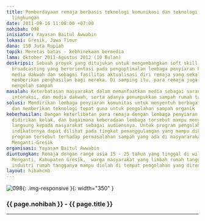 ```yaml
---
title: Pemberdayaan remaja berbasis teknologi komunikasi dan teknologi pengolahan
  lingkungan
date: 2011-09-16 11:08:00 +07:00
nohibah: 098
inisiator: Yayasan Baitul Awwabin
lokasi: Gresik, Jawa Timur
dana: 150 Juta Rupiah
topik: Meretas batas - kebhinekaan bermedia
lama: Oktober 2011-Agustus 2012 (10 Bulan)
deskripsi: Sebuah proyek yang ditujukan untuk mengembangkan soft skill remaja di bidang
  broadcasting yang berorientasi pada pengoptimalan lembaga penyiaran komunitas sebagai
  media dakwah dan sebagai fasilitas aktualisasi diri remaja yang sekaligus mampu
  memberikan penghasilan bagi mereka. Di samping itu, para remaja juga diajarkan untuk
  mengolah sampah
masalah: Keterbatasan masyarakat dalam memanfaatkan media sebagai sarana komunikasi,
  interaksi, dan media dakwah, serta adanya penumpukkan sampah rumah tangga
solusi: Mendirikan lembaga penyiaran komunitas untuk menyentuh berbagai lapisan masyarakat
  dan memberikan teknologi tepat guna untuk pengolahan sampah organik
keberhasilan: Dengan keterlibatan para remaja dengan lembaga penyiaran komunitas yang
  didirikan kelak, dan bagaimana keberadaan lembaga tersebut mampu menyentuh secara
  langsung kepada masyarakat sebagai audiensnya. Untuk program pengolahan sampah,
  indikatornya dapat dilihat pada tingkat penanggulangan yang mampu dikoogtasi oleh
  program tersebut terhadap permasalahan sampah yang ada di masyararakat di wilayah
  Menganti-Gresik
organisasi: Yayasan Baitul Awwabin
diuntungkan: Remaja dengan range usia 15 - 25 tahun yang tinggal di wilayah Kecamatan
  Menganti, Kabupaten Gresik,  warga masyarakat yang limbah rumah tangga dan limbah
  industri rumah tangganya mampu diolah di tempat pengolahan yang direncanakan
layout: hibahcmb
---
```


![098](/static/img/hibahcmb/098.png){: .img-responsive }{: width="350" }

### {{ page.nohibah }} - {{ page.title }}

---

